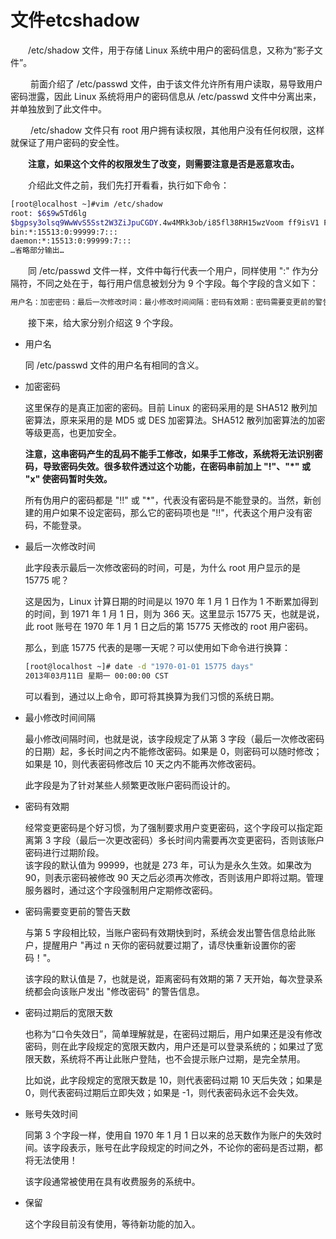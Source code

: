 # 文件etcshadow

　　/etc/shadow 文件，用于存储 Linux 系统中用户的密码信息，又称为“影子文件”。

　　 前面介绍了 /etc/passwd 文件，由于该文件允许所有用户读取，易导致用户密码泄露，因此 Linux 系统将用户的密码信息从 /etc/passwd 文件中分离出来，并单独放到了此文件中。

　　 /etc/shadow 文件只有 root 用户拥有读权限，其他用户没有任何权限，这样就保证了用户密码的安全性。

　　**注意，如果这个文件的权限发生了改变，则需要注意是否是恶意攻击。**

　　介绍此文件之前，我们先打开看看，执行如下命令：

```bash
[root@localhost ~]#vim /etc/shadow
root: $6$9w5Td6lg
$bgpsy3olsq9WwWvS5Sst2W3ZiJpuCGDY.4w4MRk3ob/i85fl38RH15wzVoom ff9isV1 PzdcXmixzhnMVhMxbvO:15775:0:99999:7:::
bin:*:15513:0:99999:7:::
daemon:*:15513:0:99999:7:::
…省略部分输出…
```

　　同 /etc/passwd 文件一样，文件中每行代表一个用户，同样使用 ":" 作为分隔符，不同之处在于，每行用户信息被划分为 9 个字段。每个字段的含义如下：

```bash
用户名：加密密码：最后一次修改时间：最小修改时间间隔：密码有效期：密码需要变更前的警告天数：密码过期后的宽限时间：账号失效时间：保留字段
```

　　接下来，给大家分别介绍这 9 个字段。

* 用户名

  同 /etc/passwd 文件的用户名有相同的含义。

* 加密密码

  这里保存的是真正加密的密码。目前 Linux 的密码采用的是 SHA512 散列加密算法，原来采用的是 MD5 或 DES 加密算法。SHA512 散列加密算法的加密等级更高，也更加安全。

  **注意，这串密码产生的乱码不能手工修改，如果手工修改，系统将无法识别密码，导致密码失效。很多软件透过这个功能，在密码串前加上 &quot;!&quot;、&quot;*&quot; 或 &quot;x&quot; 使密码暂时失效。**

  所有伪用户的密码都是 "!!" 或 "*"，代表没有密码是不能登录的。当然，新创建的用户如果不设定密码，那么它的密码项也是 "!!"，代表这个用户没有密码，不能登录。

* 最后一次修改时间

  此字段表示最后一次修改密码的时间，可是，为什么 root 用户显示的是 15775 呢？

  这是因为，Linux 计算日期的时间是以  1970 年 1 月 1 日作为 1 不断累加得到的时间，到 1971 年 1 月 1 日，则为  366 天。这里显示 15775 天，也就是说，此 root 账号在 1970 年 1 月 1 日之后的第 15775 天修改的 root  用户密码。

  那么，到底 15775 代表的是哪一天呢？可以使用如下命令进行换算：

  ```bash
  [root@localhost ~]# date -d "1970-01-01 15775 days"
  2013年03月11日 星期一 00:00:00 CST
  ```

  可以看到，通过以上命令，即可将其换算为我们习惯的系统日期。

* 最小修改时间间隔

  最小修改间隔时间，也就是说，该字段规定了从第 3 字段（最后一次修改密码的日期）起，多长时间之内不能修改密码。如果是 0，则密码可以随时修改；如果是 10，则代表密码修改后 10 天之内不能再次修改密码。

  此字段是为了针对某些人频繁更改账户密码而设计的。

* 密码有效期

  经常变更密码是个好习惯，为了强制要求用户变更密码，这个字段可以指定距离第 3 字段（最后一次更改密码）多长时间内需要再次变更密码，否则该账户密码进行过期阶段。  
  该字段的默认值为 99999，也就是 273 年，可认为是永久生效。如果改为 90，则表示密码被修改 90 天之后必须再次修改，否则该用户即将过期。管理服务器时，通过这个字段强制用户定期修改密码。

* 密码需要变更前的警告天数

  与第 5 字段相比较，当账户密码有效期快到时，系统会发出警告信息给此账户，提醒用户 "再过 n 天你的密码就要过期了，请尽快重新设置你的密码！"。

  该字段的默认值是 7，也就是说，距离密码有效期的第 7 天开始，每次登录系统都会向该账户发出 "修改密码" 的警告信息。

* 密码过期后的宽限天数

  也称为“口令失效日”，简单理解就是，在密码过期后，用户如果还是没有修改密码，则在此字段规定的宽限天数内，用户还是可以登录系统的；如果过了宽限天数，系统将不再让此账户登陆，也不会提示账户过期，是完全禁用。

  比如说，此字段规定的宽限天数是 10，则代表密码过期 10 天后失效；如果是 0，则代表密码过期后立即失效；如果是 -1，则代表密码永远不会失效。

* 账号失效时间

  同第 3 个字段一样，使用自  1970 年 1 月 1 日以来的总天数作为账户的失效时间。该字段表示，账号在此字段规定的时间之外，不论你的密码是否过期，都将无法使用！

  该字段通常被使用在具有收费服务的系统中。

* 保留

  这个字段目前没有使用，等待新功能的加入。

　　‍
